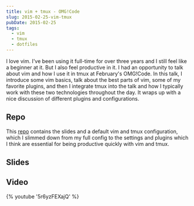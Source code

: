 ```yaml
---
title: vim + tmux - OMG!Code
slug: 2015-02-25-vim-tmux
pubDate: 2015-02-25
tags:
  - vim
  - tmux
  - dotfiles
---
```


I love vim. I've been using it full-time for over three years and I still feel like a beginner at it. But I also feel productive in it. I had an opportunity to talk about vim and how I use it in tmux at February's OMG!Code. In this talk, I introduce some vim basics, talk about the best parts of vim, some of my favorite plugins, and then I integrate tmux into the talk and how I typically work with these two technologies throughout the day. It wraps up with a nice discussion of different plugins and configurations.

## Repo

This [repo](https://github.com/nicknisi/vim-workshop) contains the slides and a default vim and tmux configuration, which I slimmed down from my full config to the settings and plugins which I think are essential for being productive quickly with vim and tmux.

## Slides

<div class="embedded-content">
	<script async class="speakerdeck-embed" data-id="95e1469e759f4affb420f6a7d90d6bfd" data-width="560" data-ratio="1.77777777777778" src="//speakerdeck.com/assets/embed.js"></script>
</div>

## Video

{% youtube '5r6yzFEXajQ' %}

